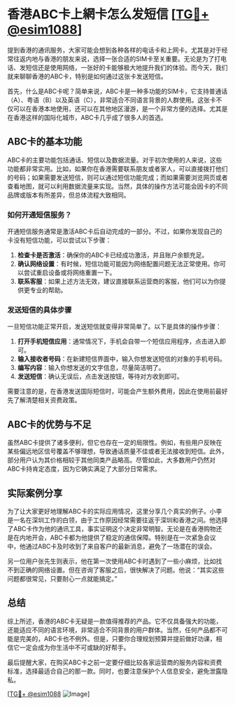 # 香港ABC卡上網卡怎么发短信 [[TG💪+ @esim1088](https://t.me/s/esim1088)]

提到香港的通讯服务，大家可能会想到各种各样的电话卡和上网卡。尤其是对于经常往返内地与香港的朋友来说，选择一张合适的SIM卡至关重要。无论是为了打电话、发短信还是使用网络，一张好的卡能够极大地提升我们的体验。而今天，我们就来聊聊香港的ABC卡，特别是如何通过这张卡发送短信。

首先，什么是ABC卡呢？简单来说，ABC卡是一种多功能的SIM卡，它支持普通话（A）、粤语（B）以及英语（C），非常适合不同语言背景的人群使用。这张卡不仅可以在香港本地使用，还可以在其他地区漫游，是一个非常方便的选择。尤其是在香港这样的国际化城市，ABC卡几乎成了很多人的首选。

## ABC卡的基本功能

ABC卡的主要功能包括通话、短信以及数据流量。对于初次使用的人来说，这些功能都非常实用。比如，如果你在香港需要联系朋友或者家人，可以直接拨打他们的号码；如果需要发送短信，则可以通过短信功能完成；而如果需要浏览网页或者查看地图，就可以利用数据流量来实现。当然，具体的操作方法可能会因卡的不同品牌或版本有所差异，但总体流程大致相同。

### 如何开通短信服务？

开通短信服务通常是激活ABC卡后自动完成的一部分。不过，如果你发现自己的卡没有短信功能，可以尝试以下步骤：

1. **检查卡是否激活**：确保你的ABC卡已经成功激活，并且账户余额充足。
2. **确认网络设置**：有时候，短信功能可能因为网络配置问题无法正常使用。你可以尝试重启设备或将网络重置一下。
3. **联系客服**：如果上述方法无效，建议直接联系运营商的客服，他们可以为你提供更专业的帮助。

### 发送短信的具体步骤

一旦短信功能正常开启，发送短信就变得非常简单了。以下是具体的操作步骤：

1. **打开手机短信应用**：通常情况下，手机会自带一个短信应用程序，点击进入即可。
2. **输入接收者号码**：在新建短信界面中，输入你想发送短信的对象的手机号码。
3. **编写内容**：输入你想发送的文字信息，尽量简洁明了。
4. **发送短信**：确认无误后，点击发送按钮，等待对方收到即可。

需要注意的是，在香港发送国际短信时，可能会产生额外费用，因此在使用前最好先了解清楚相关资费政策。

## ABC卡的优势与不足

虽然ABC卡提供了诸多便利，但它也存在一定的局限性。例如，有些用户反映在某些偏远地区信号覆盖不够理想，导致通话质量不佳或者无法接收到短信。此外，部分用户认为其价格相较于其他同类产品略高。尽管如此，大多数用户仍然对ABC卡持肯定态度，因为它确实满足了大部分日常需求。

## 实际案例分享

为了让大家更好地理解ABC卡的实际应用情况，这里分享几个真实的例子。小李是一名在深圳工作的白领，由于工作原因经常需要往返于深圳和香港之间。他选择了ABC卡作为他的通讯工具，事实证明这个决定非常明智。无论是在香港购物还是在内地开会，ABC卡都为他提供了稳定的通信保障。特别是在一次紧急会议中，他通过ABC卡及时收到了来自客户的最新消息，避免了一场潜在的误会。

另一位用户张先生则表示，他在第一次使用ABC卡时遇到了一些小麻烦，比如找不到正确的网络设置。但在咨询了客服之后，很快解决了问题。他说：“其实这些问题都很常见，只要耐心一点就能搞定。”

## 总结

综上所述，香港的ABC卡无疑是一款值得推荐的产品。它不仅具备强大的功能，还能适应不同的语言环境，非常适合不同背景的用户群体。当然，任何产品都不可能是完美的，ABC卡也不例外。但是，只要你合理规划预算并提前做好功课，相信它一定会成为你生活中不可或缺的好帮手。

最后提醒大家，在购买ABC卡之前一定要仔细比较各家运营商的服务内容和资费标准，选择最适合自己的那一款。同时，也要注意保护个人信息安全，避免泄露隐私。

[[TG💪+ @esim1088](https://t.me/s/esim1088) ![Image](https://i.postimg.cc/4NQfJmqS/Snipaste-2025-05-13-00-14-12.png)]